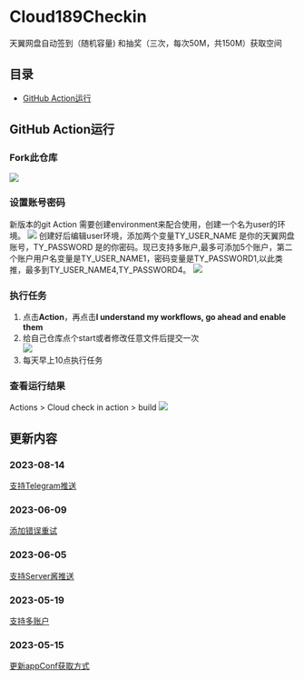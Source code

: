 # Cloud189Checkin
天翼网盘自动签到（随机容量) 和抽奖（三次，每次50M，共150M）获取空间  
## **目录**
- [GitHub Action运行](#GitHubAction运行)

## GitHub Action运行
### Fork此仓库
![](https://cdn.jsdelivr.net/gh/wes-lin/Cloud189Checkin/image/fork.png)
### 设置账号密码
新版本的git Action 需要创建environment来配合使用，创建一个名为user的环境。
![](https://cdn.jsdelivr.net/gh/wes-lin/Cloud189Checkin/image/env.png)
创建好后编辑user环境，添加两个变量TY_USER_NAME 是你的天翼网盘账号，TY_PASSWORD 是的你密码。现已支持多账户,最多可添加5个账户，第二个账户用户名变量是TY_USER_NAME1，密码变量是TY_PASSWORD1,以此类推，最多到TY_USER_NAME4,TY_PASSWORD4。
![](https://cdn.jsdelivr.net/gh/wes-lin/Cloud189Checkin/image/account.jpg)
### 执行任务
1. 点击**Action**，再点击**I understand my workflows, go ahead and enable them**  
2. 给自己仓库点个start或者修改任意文件后提交一次  
![](http://tu.yaohuo.me/imgs/2020/06/34ca160c972b9927.png)
3. 每天早上10点执行任务

### 查看运行结果
Actions > Cloud check in action > build
![](https://cdn.jsdelivr.net/gh/wes-lin/Cloud189Checkin/image/action.png)

## 更新内容

### 2023-08-14
[支持Telegram推送](https://github.com/wes-lin/Cloud189Checkin/pull/18)
### 2023-06-09
[添加错误重试](https://github.com/wes-lin/Cloud189Checkin/issues/14)
### 2023-06-05
[支持Server酱推送](https://github.com/wes-lin/Cloud189Checkin/issues/8)
### 2023-05-19
[支持多账户](https://github.com/wes-lin/Cloud189Checkin/issues/7)
### 2023-05-15
[更新appConf获取方式](https://github.com/wes-lin/Cloud189Checkin/issues/5)
